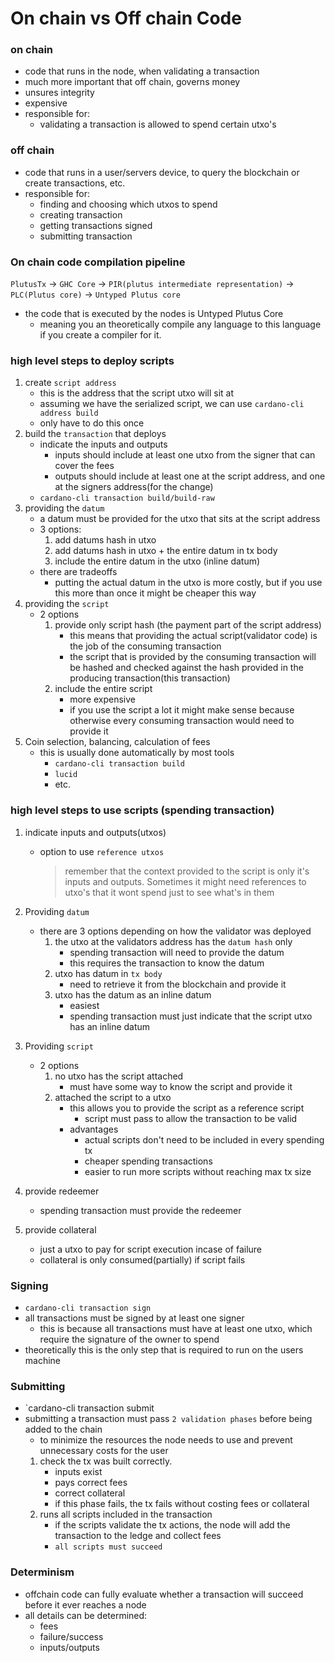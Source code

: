 # On chain vs Off chain Code

### on chain
- code that runs in the node, when validating a transaction
- much more important that off chain, governs money
- unsures integrity
- expensive
- responsible for:
    - validating a transaction is allowed to spend certain utxo's

### off chain
- code that runs in a user/servers device, to query the blockchain or create transactions, etc. 
- responsible for:
    - finding and choosing which utxos to spend
    - creating transaction
    - getting transactions signed 
    - submitting transaction


### On chain code compilation pipeline
`PlutusTx` -> `GHC Core` -> `PIR(plutus intermediate representation)` -> `PLC(Plutus core)` -> `Untyped Plutus core`
- the code that is executed by the nodes is Untyped Plutus Core
    - meaning you an theoretically compile any language to this language if you create a compiler for it. 

### high level steps to deploy scripts 

1. create `script address`
    - this is the address that the script utxo will sit at
    - assuming we have the serialized script, we can use `cardano-cli address build`
    - only have to do this once
2. build the `transaction` that deploys
    - indicate the inputs and outputs
        - inputs should include at least one utxo from the signer that can cover the fees
        - outputs should include at least one at the script address, and one at the signers address(for the change)
    - `cardano-cli transaction build/build-raw`
3. providing the `datum`
    - a datum must be provided for the utxo that sits at the script address
    - 3 options:
        1. add datums hash in utxo
        2. add datums hash in utxo + the entire datum in tx body
        3. include the entire datum in the utxo (inline datum)
    - there are tradeoffs
        - putting the actual datum in the utxo is more costly, but if you use this more than once it might be cheaper this way
4. providing the `script`
    - 2 options
        1. provide only script hash (the payment part of the script address)
            - this means that providing the actual script(validator code) is the job of the consuming transaction
            - the script that is provided by the consuming transaction will be hashed and checked against the hash provided in the producing transaction(this transaction)
        3. include the entire script
            - more expensive
            - if you use the script a lot it might make sense because otherwise every consuming transaction would need to provide it 
5. Coin selection, balancing, calculation of fees
    - this is usually done automatically by most tools
        - `cardano-cli transaction build`
        - `lucid`
        - etc.

### high level steps to use scripts (spending transaction)
1. indicate inputs and outputs(utxos)
    - option to use `reference utxos`
        > remember that the context provided to the script is only it's inputs and outputs.
        > Sometimes it might need references to utxo's that it wont spend just to see what's in them

2. Providing `datum`
    - there are 3 options depending on how the validator was deployed
        1. the utxo at the validators address has the `datum hash` only 
            - spending transaction will need to provide the datum
            - this requires the transaction to know the datum
        2. utxo has datum in `tx body`
            - need to retrieve it from the blockchain and provide it 
        3. utxo has the datum as an inline datum
            - easiest
            - spending transaction must just indicate that the script utxo has an inline datum 
3. Providing `script`
    - 2 options
        1. no utxo has the script attached
            - must have some way to know the script and provide it
        2. attached the script to a utxo 
            - this allows you to provide the script as a reference script
                - script must pass to allow the transaction to be valid
            - advantages
                - actual scripts don't need to be included in every spending tx 
                - cheaper spending transactions
                - easier to run more scripts without reaching max tx size
4. provide redeemer
    - spending transaction must provide the redeemer
5. provide collateral
    - just a utxo to pay for script execution incase of failure
    - collateral is only consumed(partially) if script fails

### Signing 
- `cardano-cli transaction sign`
- all transactions must be signed by at least one signer
    - this is because all transactions must have at least one utxo, which require the signature of the owner to spend
- theoretically this is the only step that is required to run on the users machine

### Submitting
- `cardano-cli transaction submit
- submitting a transaction must pass `2 validation phases` before being added to the chain
    - to minimize the resources the node needs to use and prevent unnecessary costs for the user
    1. check the tx was built correctly. 
        - inputs exist
        - pays correct fees
        - correct collateral
        - if this phase fails, the tx fails without costing fees or collateral
    2. runs all scripts included in the transaction
        - if the scripts validate the tx actions, the node will add the transaction to the ledge and collect fees
        - `all scripts must succeed`

### Determinism
- offchain code can fully evaluate whether a transaction will succeed before it ever reaches a node
- all details can be determined:
    - fees
    - failure/success
    - inputs/outputs

